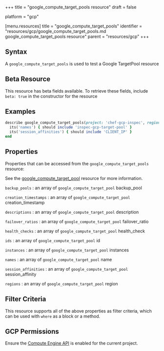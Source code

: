 +++
title = "google_compute_target_pools resource"
draft = false

platform = "gcp"

[menu.resources]
    title = "google_compute_target_pools"
    identifier = "resources/gcp/google_compute_target_pools.md google_compute_target_pools resource"
    parent = "resources/gcp"
+++

## Syntax

A `google_compute_target_pools` is used to test a Google TargetPool resource

## Beta Resource

This resource has beta fields available. To retrieve these fields, include `beta: true` in the constructor for the resource

## Examples

```ruby
describe google_compute_target_pools(project: 'chef-gcp-inspec', region: 'europe-west2') do
  its('names') { should include 'inspec-gcp-target-pool' }
  its('session_affinities') { should include 'CLIENT_IP' }
end
```

## Properties

Properties that can be accessed from the `google_compute_target_pools` resource:

See the [google_compute_target_pool](/resources/google_compute_target_pool/#properties) resource for more information.

`backup_pools`
: an array of `google_compute_target_pool` backup_pool

`creation_timestamps`
: an array of `google_compute_target_pool` creation_timestamp

`descriptions`
: an array of `google_compute_target_pool` description

`failover_ratios`
: an array of `google_compute_target_pool` failover_ratio

`health_checks`
: an array of `google_compute_target_pool` health_check

`ids`
: an array of `google_compute_target_pool` id

`instances`
: an array of `google_compute_target_pool` instances

`names`
: an array of `google_compute_target_pool` name

`session_affinities`
: an array of `google_compute_target_pool` session_affinity

`regions`
: an array of `google_compute_target_pool` region

## Filter Criteria

This resource supports all of the above properties as filter criteria, which can be used
with `where` as a block or a method.

## GCP Permissions

Ensure the [Compute Engine API](https://console.cloud.google.com/apis/library/compute.googleapis.com/) is enabled for the current project.
